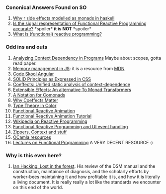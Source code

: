 ### Cononical Answers Found on SO
1. [Why r side effects modelled as monads in haskell](http://stackoverflow.com/questions/2488646/why-are-side-effects-modeled-as-monads-in-haskell?rq=1)
2. [Is the signal respresentation of Functional Reactive Programming accurate?](http://stackoverflow.com/questions/7451317/is-the-signal-representation-of-functional-reactive-programming-correct?rq=1) \*spoiler\* __it is NOT__ \*spoiler\*
3. [What is (functional) reactive programming?](http://stackoverflow.com/questions/1028250/what-is-functional-reactive-programming/1030631#1030631)

### Odd ins and outs
1. [Analyzing Context Dependency in Programs](http://tomasp.net/academic/drafts/coeffects-structural/coeffects-structural.pdf) Maybe about scopes, gotta read paper.
2. [Memory management in JS](https://developer.mozilla.org/en-US/docs/Web/JavaScript/Memory_Management#Reference-counting_garbage_collection): it is a resource from [MDN](https://developer.mozilla.org)
3. [Code Skool Angular](http://campus.codeschool.com/courses/shaping-up-with-angular-js/level/1/section/1/video/1)
4. [SOLID Principles as Expressed in CSS](http://blog.millermedeiros.com/solid-css/)
5. [Coeffects: Unified static analysis of context-dependence](http://tomasp.net/academic/papers/coeffects/coeffects-icalp.pdf)
6. [Extensible Effects: An alternative To Monad Transformers](http://www.cs.indiana.edu/~sabry/papers/exteff.pdf)
7. [A Notation for Comonads](http://www.cl.cam.ac.uk/~dao29/publ/codo-notation-orchard-ifl12.pdf)
8. [Why Coeffects Matter](http://tomasp.net/blog/2014/why-coeffects-matter/index.html)
9. [Type Theory in Color](http://www.cse.chalmers.se/~bernardy/CCCC.pdf)
10. [Functional Reactive Animation](http://conal.net/papers/icfp97/icfp97.pdf)
11. [Functional Reactive Animation Tutorial](http://conal.net/fran/tutorial.htm)
12. [Wikipedia on Reactive Programming](http://en.wikipedia.org/wiki/Reactive_programming)
13. [Functional Reactive Programming and UI event handling](http://stackoverflow.com/questions/18609619/how-are-events-who-lead-to-ui-changes-handled-modelled-with-functional-reactive?rq=1)
14. [Zippers, Context and stuff](http://www.ii.uni.wroc.pl/~lukstafi/pmwiki/uploads/Functional/functional-lecture10.pdf)
15. [OCamla resources](http://www.ii.uni.wroc.pl/~lukstafi/pmwiki/index.php?n=ProgFun.ProgFun)
16. [Lectures on Functional Programming](http://www.ii.uni.wroc.pl/~lukstafi/pmwiki/index.php?n=Functional.Functional) A VERY DECENT RESOURCE :)

### Why is this even here?
1. [Ian Hacking: Lost in the forest](http://www.lrb.co.uk/v35/n15/ian-hacking/lost-in-the-forest). His review of the DSM manual and the construction, maintaince of diagnosis, and the scholarly efforts by worker-bees maintaining it and how profitable it is, and how it is literally a living document. It is really really a lot like the standards we encounter on this end of the world.
